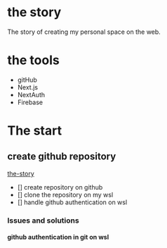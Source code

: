 # the story
The story of creating my personal space on the web.

# the tools
- gitHub
- Next.js
- NextAuth
- Firebase


# The start
## create github repository
[the-story](github.com/pekelund/the-story)

- [] create repository on github
- [] clone the repository on my wsl
- [] handle github authentication on wsl

### Issues and solutions
#### github authentication in git on wsl

